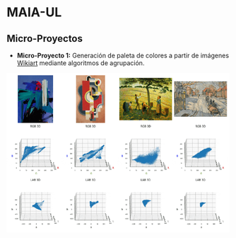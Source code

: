 # MAIA-UL
## Micro-Proyectos
- **Micro-Proyecto 1:** Generación de paleta de colores a partir de imágenes [Wikiart](https://www.kaggle.com/datasets/steubk/wikiart) mediante algoritmos de agrupación.

![til](clip.gif)
